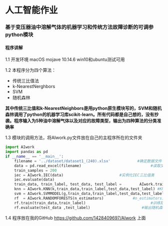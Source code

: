 # 人工智能作业

### 基于变压器油中溶解气体的机器学习和传统方法故障诊断的可调参python模块

#### 程序讲解

1.1 开发环境 macOS mojave 10.14.6    win10和ubuntu测试可用

1.2 本程序分为四个算法：

+ 传统三比值法
+ k-NearestNerghbors
+ SVM
+ 随机森林

**其中传统三比值和k-NearestNeighbors是用python原生模块写的，SVM和随机森林调用了python的机器学习库scikit-learn。所有代码都是自己想的，没有抄袭。程序输入为5种油中溶解气体以及对应的故障类型，输出为四种算法的分类准确率**

1.3 模块的调用方法，将AIwork.py文件放在自己的主程序所在的文件夹

````python
import AIwork
import pandas as pd
if __name__ == '__main__':
    filename = '../dataset/dataset1_(240).xlsx'            #确定数据文件
    data = pd.read_excel(filename)								 #读取文件的数据
    train_samples = 200														 #定义训练集的数量(根据需要自定)
    iec = AIwork.IEC(data)                         #实例化IEC三比值类
    iec.evaluate(data)														 #执行IEC三比值预测故障
    train_data, train_label, test_data, test_label =    	AIwork.train_test_samples(train_samples, filename) #划分训练集和测试集
    knn = AIwork.KNN(k,train_data,train_label,test_data,test_label)	#KNN的参数k为自定参数，可调
    svm = AIwork.SVMMODEL(g,train_data,train_label,test_data,test_label)		#g为可调参数
    rf  = AIwork.RANDOMFORESTS(n_estimators)			 #n_estimators为可调参数
    rf.train(train_data,train_label)							 #训练随机森林模型
    rf.evaluate(test_data ,test_label)						 #输出随机森林的准确率
````

1.4 程序放在我的GitHub https://github.com/1428409697/AIwork 上面

